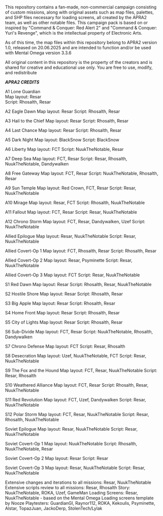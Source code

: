 This repository contains a fan-made, non-commercial campaign consisting of custom missions, along with original assets such as map files, palettes, and SHP files necessary for loading screens, all created by the APRA2 team, as well as other notable files. This campaign pack is based on or inspired by "Command & Conquer: Red Alert 2" and "Command & Conquer: Yuri's Revenge", which is the intellectual property of Electronic Arts.

As of this time, the map files within this repository belong to APRA2 version 1.0, released on 20.06.2025 and are intended to function and/or be used with Mental Omega version 3.3.6

All original content in this repository is the property of the creators and is shared for creative and educational use only. You are free to use, modify, and redistribute


***APRA2 CREDITS***



A1 Lone Guardian<br>
Map layout: Resar<br>
Script: Rhosalth, Resar<br>

A2 Eagle Dawn
Map layout: Resar
Script: Rhosalth, Resar


A3 Hail to the Chief
Map layout: Resar
Script: Rhosalth, Resar


A4 Last Chance
Map layout: Resar
Script: Rhosalth, Resar


A5 Dark Night
Map layout: BlackSnow
Script: BlackSnow


A6 Liberty
Map layout: FCT
Script: NuukTheNotable, Resar

A7 Deep Sea
Map layout: FCT, Resar
Script: Resar, Rhosalth, NuukTheNotable, Dandywalken

A8 Free Gateway
Map layout: FCT, Resar
Script: NuukTheNotable, Rhosalth, Resar

A9 Sun Temple
Map layout: Red Crown, FCT, Resar
Script: Resar, NuukTheNotable

A10 Mirage
Map layout: Resar, FCT
Script: Rhosalth, NuukTheNotable

A11 Fallout
Map layout: FCT, Resar
Script: Resar, NuukTheNotable

A12 Chrono Storm
Map layout: FCT, Resar, Dandywalken, Uzef
Script: NuukTheNotable

Allied Epilogue
Map layout: Resar, NuukTheNotable
Script: Resar, NuukTheNotable

Allied Covert-Op 1
Map layout: FCT, Rhosalth, Resar
Script: Rhosalth, Resar

Allied Covert-Op 2
Map layout: Resar, Psyminette
Script: Resar, NuukTheNotable

Allied Covert-Op 3
Map layout: FCT
Script: Resar, NuukTheNotable





S1 Red Dawn
Map layout: Resar
Script: Rhosalth, Resar, NuukTheNotable

S2 Hostile Shore
Map layout: Resar
Script: Rhosalth, Resar

S3 Big Apple
Map layout: Resar
Script: Rhosalth, Resar

S4 Home Front
Map layout: Resar
Script: Rhosalth, Resar

S5 City of Lights
Map layout: Resar
Script: Rhosalth, Resar

S6 Sub-Divide
Map layout: FCT, Resar
Script: NuukTheNotable, Rhosalth, Dandywalken

S7 Chrono Defense
Map layout: FCT
Script: Resar, Rhosalth

S8 Desecration
Map layout: Uzef, NuukTheNotable, FCT
Script: Resar, NuukTheNotable

S9 The Fox and the Hound
Map layout: FCT, Resar, NuukTheNotable
Script: Resar, Rhosalth

S10 Weathered Alliance
Map layout: FCT, Resar
Script: Rhosalth, Resar, NuukTheNotable

S11 Red Revolution
Map layout: FCT, Uzef, Dandywalken
Script: Resar, NuukTheNotable

S12 Polar Storm
Map layout: FCT, Resar, NuukTheNotable
Script: Resar, Rhosalth, NuukTheNotable

Soviet Epilogue
Map layout: Resar, NuukTheNotable
Script: Resar, NuukTheNotable

Soviet Covert-Op 1
Map layout: NuukTheNotable
Script: Rhosalth, NuukTheNotable, Resar

Soviet Covert-Op 2
Map layout: Resar
Script: Resar

Soviet Covert-Op 3
Map layout: Resar, NuukTheNotable
Script: Resar, NuukTheNotable

Extensive changes and iterations to all missions: Resar, NuukTheNotable
Extensive scripts review to all missions: Resar, Rhosalth
Story: NuukTheNotable, ROKA, Uzef, GameMan
Loading Screens: Resar, NuukTheNotable - based on the Mental Omega Loading screens template by Nooze
Playtesters: GuardianGI, Raynor112, ROKA, Kekoulis, Psyminette, Alstar, TopazJuan, JackoDerp, StolenTech/Lylak
